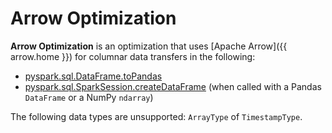 # Arrow Optimization

**Arrow Optimization** is an optimization that uses [Apache Arrow]({{ arrow.home }}) for columnar data transfers in the following:

* [pyspark.sql.DataFrame.toPandas](../sql/PandasConversionMixin.md#toPandas)
* [pyspark.sql.SparkSession.createDataFrame](../sql/SparkConversionMixin.md#createDataFrame) (when called with a Pandas `DataFrame` or a NumPy `ndarray`)

The following data types are unsupported: `ArrayType` of `TimestampType`.
